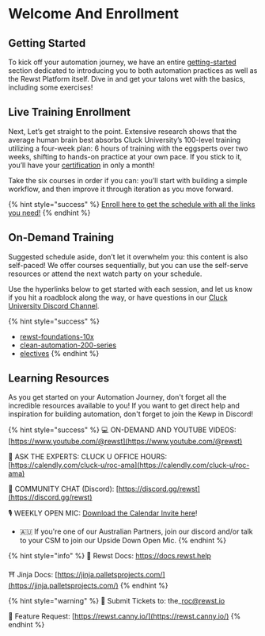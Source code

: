 # Welcome And Enrollment

## Getting Started

To kick off your automation journey, we have an entire [getting-started](getting-started/ "mention") section dedicated to introducing you to both automation practices as well as the Rewst Platform itself. Dive in and get your talons wet with the basics, including some exercises!

## Live Training Enrollment

Next, Let’s get straight to the point. Extensive research shows that the average human brain best absorbs Cluck University’s 100-level training utilizing a four-week plan: 6 hours of training with the eggsperts over two weeks, shifting to hands-on practice at your own pace. If you stick to it, you’ll have your [certification](rewst-foundations-10x/foundations-certification.md) in only a month!

Take the six courses in order if you can: you’ll start with building a simple workflow, and then improve it through iteration as you move forward.  &#x20;

{% hint style="success" %}
[Enroll here to get the schedule with all the links you need!](https://app.rewst.io/form/40c82e64-9976-4253-baf4-55421a2a2c3f)
{% endhint %}

## On-Demand Training

Suggested schedule aside, don’t let it overwhelm you: this content is also self-paced! We offer courses sequentially, but you can use the self-serve resources or attend the next watch party on your schedule. &#x20;

Use the hyperlinks below to get started with each session, and let us know if you hit a roadblock along the way, or have questions in our [Cluck University Discord Channel](https://discord.gg/WKwsZngc).&#x20;

{% hint style="success" %}
* [rewst-foundations-10x](rewst-foundations-10x/ "mention")
* [clean-automation-200-series](clean-automation-200-series/ "mention")
* [electives](electives/ "mention")
{% endhint %}

## Learning Resources

As you get started on your Automation Journey, don't forget all the incredible resources available to you! If you want to get direct help and inspiration for building automation, don't forget to join the Kewp in Discord!&#x20;

{% hint style="success" %}
&#x20;💻 ON-DEMAND AND YOUTUBE VIDEOS: [https://www.youtube.com/@rewst](https://www.youtube.com/@rewst)

🙋 ASK THE EXPERTS: CLUCK U OFFICE HOURS: [https://calendly.com/cluck-u/roc-ama](https://calendly.com/cluck-u/roc-ama)

💬 COMMUNITY CHAT (Discord): [https://discord.gg/rewst](https://discord.gg/rewst)

🎙️ WEEKLY OPEN MIC: [Download the Calendar Invite here](https://engine.rewst.io/webhooks/custom/trigger/02eb02e2-1177-43d9-9e13-8547414979fc/c47fdd7f-4075-47a8-ba92-94e790e67c06?request\_type=open\_mic\_link&)!

* 🇦🇺 If you're one of our Australian Partners, join our discord and/or talk to your CSM to join our Upside Down Open Mic.
{% endhint %}

{% hint style="info" %}
🥚 Rewst Docs: [https://docs.rewst.help ](https://docs.rewst.help)

⛩️ Jinja Docs: [https://jinja.palletsprojects.com/](https://jinja.palletsprojects.com/)
{% endhint %}

{% hint style="warning" %}
🎫 Submit Tickets to: the\_roc@rewst.io

📝 Feature Request: [https://rewst.canny.io/](https://rewst.canny.io/)
{% endhint %}
